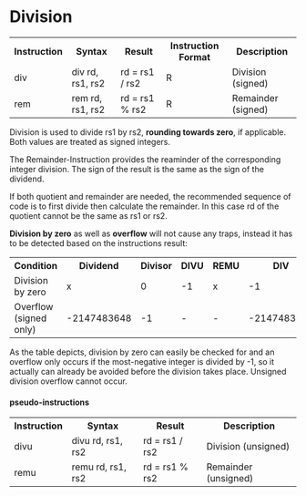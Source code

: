 # Division

<table>
    <tr>
        <th>Instruction</th>
        <th>Syntax</th>
        <th>Result</th>
        <th>Instruction Format</th>
        <th>Description</th>
    </tr>
    <tr>
    <td>div</td>
    <td>div rd, rs1, rs2</td>
    <td>rd = rs1 / rs2</td>
    <td>R</td>
    <td>Division (signed)</td>
    </tr>
    <tr>
    <td>rem</td>
    <td>rem rd, rs1, rs2</td>
    <td>rd = rs1 % rs2</td>
    <td>R</td>
    <td>Remainder (signed)</td>
    </tr>
</table>

Division is used to divide rs1 by rs2, **rounding towards zero**, if applicable. Both values are treated as signed integers.

The Remainder-Instruction provides the reaminder of the corresponding integer division.
The sign of the result is the same as the sign of the dividend.

If both quotient and remainder are needed, the recommended sequence of code is to first divide then calculate the remainder. In this case rd of the quotient cannot be the same as rs1 or rs2.

**Division by zero** as well as **overflow** will not cause any traps, instead it has to be detected based on the instructions result:

<table>
    <tr>
        <th>Condition</th>
        <th>Dividend</th>
        <th>Divisor</th>
        <th>DIVU</th>
        <th>REMU</th>
        <th>DIV</th>
        <th>REM</th>
    </tr>
    <tr>
        <td>Division by zero</td>
        <td>x</td>
        <td>0</td>
        <td>-1</td>
        <td>x</td>
        <td>-1</td>
        <td>x</td>
    </tr>
    <tr>
        <td>Overflow (signed only)</td>
        <td>-2147483648</td>
        <td>-1</td>
        <td>-</td>
        <td>-</td>
        <td>-2147483648</td>
        <td>0</td>
    </tr>
</table>

As the table depicts, division by zero can easily be checked for and an overflow only occurs if the most-negative integer is divided by -1, so it actually can already be avoided before the division takes place. Unsigned division overflow cannot occur.

#### pseudo-instructions
<table>
    <tr>
        <th>Instruction</th>
        <th>Syntax</th>
        <th>Result</th>
        <th>Description</th>
    </tr>
    <tr>
    <td>divu</td>
    <td>divu rd, rs1, rs2</td>
    <td>rd = rs1 / rs2</td>
    <td>Division (unsigned)</td>
    </tr>
    <tr>
    <td>remu</td>
    <td>remu rd, rs1, rs2</td>
    <td>rd = rs1 % rs2</td>
    <td>Remainder (unsigned)</td>
    </tr>
</table>
